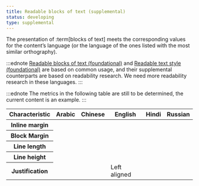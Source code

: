 ```yaml
---
title: Readable blocks of text (supplemental)
status: developing
type: supplemental
---
```


The presentation of :term[blocks of text] meets the corresponding values for the content’s language (or the language of the ones listed with the most similar orthography).

:::ednote
[Readable blocks of text (foundational)](#readable-blocks-of-text) and [Readable text style (foundational)](#readable-text-style) are based on common usage, and their supplemental counterparts are based on readability research. We need more readability research in these languages.
:::

:::ednote
The metrics in the following table are still to be determined, the current content is an example.
:::

<table class="data">
 <thead>
   <tr>
     <th>Characteristic</th>
     <th>Arabic</th>
     <th>Chinese</th>
     <th>English</th>
     <th>Hindi</th>
     <th>Russian</th>
   </tr>
   </thead>
   <tbody>
     <tr>
       <th>Inline margin</th>
       <td></td>
       <td></td>
       <td></td>
       <td></td>
       <td></td>
     </tr>
    <tr>
       <th>Block Margin</th>
       <td></td>
       <td></td>
       <td></td>
       <td></td>
       <td></td>
     </tr>  
     <tr>
       <th>Line length</th>
       <td></td>
       <td></td>
       <td></td>
       <td></td>
       <td></td>
     </tr>
     <tr>
       <th>Line height</th>
       <td></td>
       <td></td>
       <td></td>
       <td></td>
       <td></td>
     </tr>
     <tr>
       <th>Justification</th>
       <td></td>
       <td></td>
       <td>Left aligned</td>
       <td></td>
       <td></td>
     </tr>
    </tbody>
</table>
